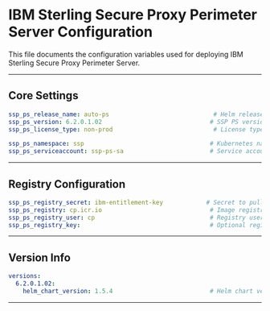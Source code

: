 # IBM Sterling Secure Proxy Perimeter Server Configuration

This file documents the configuration variables used for deploying IBM Sterling Secure Proxy Perimeter Server.

---

##    Core Settings 

```yaml
ssp_ps_release_name: auto-ps                             # Helm release name for SSP PS deployment
ssp_ps_version: 6.2.0.1.02                              # SSP PS version
ssp_ps_license_type: non-prod                            # License type: prod, non-prod, etc.

ssp_ps_namespace: ssp                                   # Kubernetes namespace for SSP PS
ssp_ps_serviceaccount: ssp-ps-sa                        # Service account for SSP PS
```

---

##    Registry Configuration 

```yaml
ssp_ps_registry_secret: ibm-entitlement-key            # Secret to pull container images
ssp_ps_registry: cp.icr.io                              # Image registry URL
ssp_ps_registry_user: cp                                # Registry username
ssp_ps_registry_key:                                    # Optional registry key, leave empty if not used
```

---

##    Version Info 

```yaml
versions:
  6.2.0.1.02:
    helm_chart_version: 1.5.4                           # Helm chart version for this SSP PS version
```

---